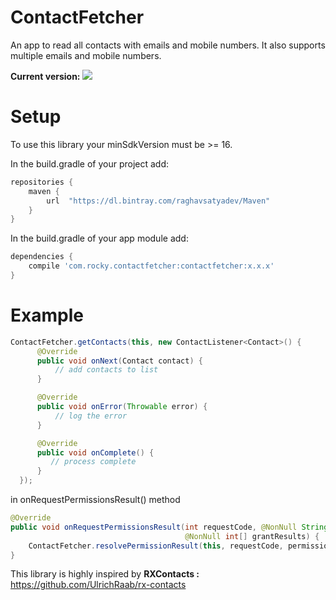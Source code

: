 # ContactFetcher
An app to read all contacts with emails and mobile numbers. It also supports multiple emails and mobile numbers.

**Current version:**  <a href='https://bintray.com/raghavsatyadev/Maven/ContactFetcher/_latestVersion'><img src='https://api.bintray.com/packages/raghavsatyadev/Maven/ContactFetcher/images/download.svg'></a>

# Setup
To use this library your minSdkVersion must be >= 16.

In the build.gradle of your project add:

```gradle
repositories {
    maven {
        url  "https://dl.bintray.com/raghavsatyadev/Maven" 
    }
}
```

In the build.gradle of your app module add:

```gradle
dependencies {
    compile 'com.rocky.contactfetcher:contactfetcher:x.x.x'
}
```

# Example

```java
ContactFetcher.getContacts(this, new ContactListener<Contact>() {
      @Override
      public void onNext(Contact contact) {
          // add contacts to list
      }

      @Override
      public void onError(Throwable error) {
          // log the error
      }

      @Override
      public void onComplete() {
         // process complete
      }
  });
```

in onRequestPermissionsResult() method

```java
@Override
public void onRequestPermissionsResult(int requestCode, @NonNull String[] permissions,
                                       @NonNull int[] grantResults) {
    ContactFetcher.resolvePermissionResult(this, requestCode, permissions, grantResults);
}
```

This library is highly inspired by **RXContacts :**  https://github.com/UlrichRaab/rx-contacts
